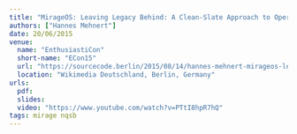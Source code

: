 ```yaml
---
title: "MirageOS: Leaving Legacy Behind: A Clean-Slate Approach to Operating Systems"
authors: ["Hannes Mehnert"]
date: 20/06/2015
venue:
  name: "EnthusiastiCon"
  short-name: "ECon15"
  url: "https://sourcecode.berlin/2015/08/14/hannes-mehnert-mirageos-leaving-legacy-behind-a-clean-slate-approach-to-operating-systems/"
  location: "Wikimedia Deutschland, Berlin, Germany"
urls:
  pdf:
  slides:
  video: "https://www.youtube.com/watch?v=PTtI8hpR7hQ"
tags: mirage nqsb
---
```

